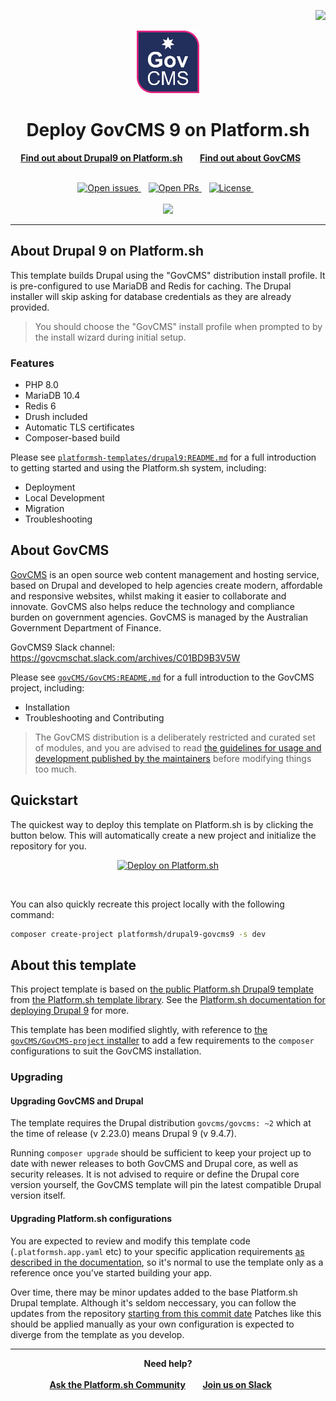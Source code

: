 
<p align="right">
<a href="https://platform.sh">
<img src="https://platform.sh/logos/redesign/Platformsh_logo_black.svg" width="150px">
</a>

</p>

<p align="center">
<a href="https://www.govcms.gov.au/">
<img src="govcms-logo.png" alt="GovCMS logo"  width="100px"  />
</a>
</p>

<h1 align="center">Deploy GovCMS 9 on Platform.sh</h1>

<p align="center">
<a href="https://github.com/platformsh-templates/drupal9/blob/master/README.md"><strong>Find out about Drupal9 on Platform.sh</strong></a>&nbsp&nbsp&nbsp&nbsp&nbsp&nbsp
<a href="https://github.com/govCMS/GovCMS/blob/2.x-develop/README.md"><strong>Find out about GovCMS</strong></a>&nbsp&nbsp&nbsp&nbsp&nbsp&nbsp
<br /><br />
</p>

<p align="center">
<a href="https://github.com/platformsh-templates/drupal9-govcms9/issues">
<img src="https://img.shields.io/github/issues/platformsh-templates/drupal9-govcms9.svg?style=for-the-badge&labelColor=f4f2f3&color=ffd9d9&label=Issues" alt="Open issues" />
</a>&nbsp&nbsp
<a href="https://github.com/platformsh-templates/drupal9-govcms9/pulls">
<img src="https://img.shields.io/github/issues-pr/platformsh-templates/drupal9-govcms9.svg?style=for-the-badge&labelColor=f4f2f3&color=ffd9d9&label=Pull%20requests" alt="Open PRs" />
</a>&nbsp&nbsp
<a href="https://github.com/platformsh-templates/drupal9-govcms9/blob/master/LICENSE">
<img src="https://img.shields.io/static/v1?label=License&message=MIT&style=for-the-badge&labelColor=f4f2f3&color=ffd9d9" alt="License" />
</a>&nbsp&nbsp
<br /><br />
<a href="https://console.platform.sh/projects/create-project/?template=https://raw.githubusercontent.com/platformsh/template-builder/master/templates/drupal9-govcms9/.platform.template.yaml&utm_campaign=deploy_on_platform?utm_medium=button&utm_source=affiliate_links&utm_content=https://raw.githubusercontent.com/platformsh-templates/drupal9/updates/.platform.template.yaml" target="_blank" title="Deploy with Platform.sh"><img src="https://platform.sh/images/deploy/deploy-button-lg-blue.svg" width="175px"></a>
</p>
</p>

<hr>

## About Drupal 9 on Platform.sh

This template builds Drupal using the "GovCMS" distribution install profile.
It is pre-configured to use MariaDB and Redis for caching.
The Drupal installer will skip asking for database credentials as they are already provided.

> You should choose the "GovCMS" install profile when prompted to by the install wizard during initial setup.

### Features

- PHP 8.0
- MariaDB 10.4
- Redis 6
- Drush included
- Automatic TLS certificates
- Composer-based build

Please see [`platformsh-templates/drupal9:README.md`](https://github.com/platformsh-templates/drupal9/blob/master/README.md) for a full introduction to getting started and using the Platform.sh system, including:

* Deployment
* Local Development
* Migration
* Troubleshooting

## About GovCMS

[GovCMS](https://www.govcms.gov.au) is an open source web content management and hosting service, based on Drupal and developed to help agencies create modern, affordable and responsive websites, whilst making it easier to collaborate and innovate. GovCMS also helps reduce the technology and compliance burden on government agencies. GovCMS is managed by the Australian Government Department of Finance.

GovCMS9 Slack channel: https://govcmschat.slack.com/archives/C01BD9B3V5W

Please see [`govCMS/GovCMS:README.md`](https://github.com/https://github.com/govCMS/GovCMS/blob/2.x-develop/README.md/blob/2.x-develop/README.md) for a full introduction to the GovCMS project, including:

* Installation
* Troubleshooting and Contributing

> The GovCMS distribution is a deliberately restricted and curated set of modules, and you are advised to read [the guidelines for usage and development published by the maintainers](https://www.govcms.gov.au/support/tech-talk) before modifying things too much.

## Quickstart

The quickest way to deploy this template on Platform.sh is by clicking the button below.
This will automatically create a new project and initialize the repository for you.

<p align="center">
    <a href="https://console.platform.sh/projects/create-project?template=https://raw.githubusercontent.com/platformsh/template-builder/master/templates/drupal9/.platform.template.yaml&utm_content=drupal9&utm_source=github&utm_medium=button&utm_campaign=deploy_on_platform">
        <img src="https://platform.sh/images/deploy/lg-blue.svg" alt="Deploy on Platform.sh" width="170px" />
    </a>
</p>
<br/>



You can also quickly recreate this project locally with the following command:

```bash
composer create-project platformsh/drupal9-govcms9 -s dev
```

## About this template

This project template is based on [the public Platform.sh Drupal9 template](https://github.com/platformsh-templates/drupal9/tree/0a0257ddc427d7b7f7d87fb85fdb64604d5556b9) from [the Platform.sh template library](https://docs.platform.sh/development/templates.html).
See the [Platform.sh documentation for deploying Drupal 9](https://docs.platform.sh/guides/drupal9/deploy.html) for more.

This template has been modified slightly, with reference to [the `govCMS/GovCMS-project` installer](https://github.com/govCMS/GovCMS8-project) to add a few requirements to the `composer` configurations to suit the GovCMS installation.

### Upgrading

#### Upgrading GovCMS and Drupal

The template requires the Drupal distribution `govcms/govcms: ~2` which at the time of release (v 2.23.0) means Drupal 9 (v 9.4.7).

Running `composer upgrade` should be sufficient to keep your project up to date with newer releases to both GovCMS and Drupal core, as well as security releases.
It is not advised to require or define the Drupal core version yourself, the GovCMS template will pin the latest compatible Drupal version itself.

#### Upgrading Platform.sh configurations

You are expected to review and modify this template code  (`.platformsh.app.yaml` etc) to your specific application requirements [as described in the documentation](https://docs.platform.sh/create-apps/app-reference.html), so it's normal to use the template only as a reference once you've started building your app.

Over time, there may be minor updates added to the base Platform.sh Drupal template.
Although it's seldom neccessary, you can follow the updates from the repository [starting from this commit date](https://github.com/platformsh-templates/drupal9/tree/0a0257ddc427d7b7f7d87fb85fdb64604d5556b9)
Patches like this should be applied manually as your own configuration is expected to diverge from the template as you develop.

<hr/>

<p align="center">
<strong>Need help?</strong>
<br /><br />
<a href="https://community.platform.sh"><strong>Ask the Platform.sh Community</strong></a>&nbsp&nbsp&nbsp&nbsp&nbsp&nbsp
<a href="https://chat.platform.sh"><strong>Join us on Slack</strong></a>&nbsp&nbsp&nbsp&nbsp&nbsp&nbsp
<br />
</p>
